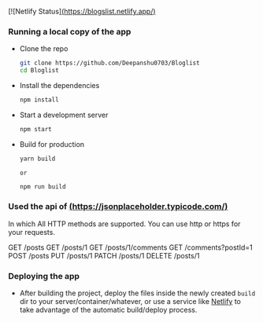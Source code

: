 [![Netlify Status][(https://blogslist.netlify.app/)](https://blogslist.netlify.app/)
### Running a local copy of the app

- Clone the repo

  ```bash
  git clone https://github.com/Deepanshu0703/Bloglist
  cd Bloglist
  ```

- Install the dependencies

  ```bash
  npm install
  ```

- Start a development server

  ```bash
  npm start
  ```

- Build for production
  ```bash
  yarn build
  ```
  `or`
  ```bash
  npm run build
  ```

### Used the api of [(https://jsonplaceholder.typicode.com/)](https://jsonplaceholder.typicode.com/posts)

In which All HTTP methods are supported. You can use http or https for your requests.

GET	/posts
GET	/posts/1
GET	/posts/1/comments
GET	/comments?postId=1
POST	/posts
PUT	/posts/1
PATCH	/posts/1
DELETE	/posts/1

### Deploying the app

- After building the project, deploy the files inside the newly created `build` dir to your server/container/whatever, or use a service like [Netlify](netlify.com) to take advantage of the automatic build/deploy process.
